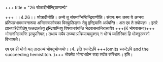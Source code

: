 +++
title = "26 श्रोत्रादीनीन्द्रियाण्यन्ये"

+++
।।4.26।। श्रोत्रादीनीति। अन्ये तु संयमाग्निष्विन्द्रियाणीति। संयमः मनः तस्य ये अग्नयः प्रतिपन्नभावभावनारूपा अभिलाषप्लोषका विस्फुलिङ्गाः तेषु इन्द्रियाणि अर्पयन्ति। अत एव ते तपोयज्ञाः। इतरे ज्ञानपरिदीपितेषु फलदाहकेषु इन्द्रियाग्निषु विषयानर्पयन्ति भेदवासनानिरासायैव +++(K भोगवासना)+++ भोगानभिलषन्ति इत्युपनिषत्। तथाच मयैव लघ्व्यां प्रक्रियायामुक्तम् न भोग्यं व्यतिरिक्तं हि भोक्तुस्त्वत्तो विभाव्यते।  
  
एष एव ही भोगो यत् तादात्म्यं भोक्तृभोग्ययोः।।4. इति स्पन्देऽपि +++(omits स्पन्देऽपि and the succeeding hemistitch. )+++ भोक्तैव भोग्यभावेन सदा सर्वत्र संस्थितः। इति।
